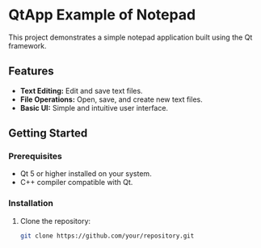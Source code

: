 # QtApp Example of Notepad

This project demonstrates a simple notepad application built using the Qt framework.

## Features

- **Text Editing:** Edit and save text files.
- **File Operations:** Open, save, and create new text files.
- **Basic UI:** Simple and intuitive user interface.

## Getting Started

### Prerequisites

- Qt 5 or higher installed on your system.
- C++ compiler compatible with Qt.

### Installation

1. Clone the repository:

   ```bash
   git clone https://github.com/your/repository.git

